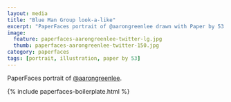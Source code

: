 ```yaml
---
layout: media
title: "Blue Man Group look-a-like"
excerpt: "PaperFaces portrait of @aarongreenlee drawn with Paper by 53 on an iPad."
image: 
  feature: paperfaces-aarongreenlee-twitter-lg.jpg
  thumb: paperfaces-aarongreenlee-twitter-150.jpg
category: paperfaces
tags: [portrait, illustration, paper by 53]
---
```


PaperFaces portrait of [@aarongreenlee](http://twitter.com/aarongreenlee).

{% include paperfaces-boilerplate.html %}